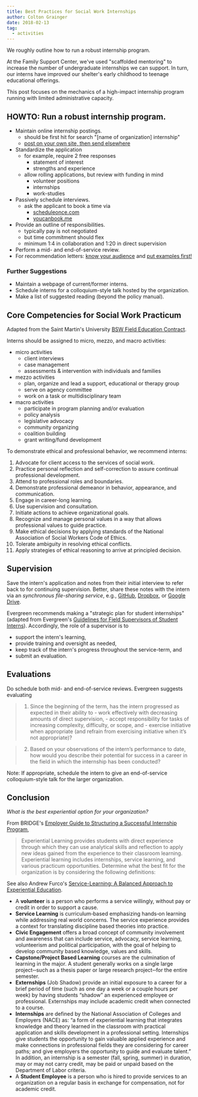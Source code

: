 ```yaml
---
title: Best Practices for Social Work Internships
author: Colton Grainger
date: 2018-02-13
tag:
  - activities
---
```


We roughly outline how to run a robust internship program. 

At the Family Support Center, we've used "scaffolded mentoring" to increase the number of undergraduate internships we can support. In turn, our interns have improved our shelter's early childhood to teenage educational offerings.

This post focuses on the mechanics of a high-impact internship program running with limited administrative capacity. 

## HOWTO: Run a robust internship program.

- Maintain online internship postings.
  - should be first hit for search "[name of organization] internship"
  - [post on your own site, then send elsewhere](https://indieweb.org/POSSE)
- Standardize the application
  - for example, require 2 free responses
    - statement of interest
    - strengths and experience
  - allow rolling applications, but review with funding in mind
    - volunteer positions
    - internships
    - work-studies
- Passively schedule interviews.
  - ask the applicant to book a time via
    - [scheduleonce.com](https://www.scheduleonce.com/)
    - [youcanbook.me](https://youcanbook.me/)
- Provide an outline of responsibilities.
  - typically pay is not negotiated
  - but time commitment should flex
  - minimum 1:4 in collaboration and 1:20 in direct supervision
- Perform a mid- and end-of-service review.
- For recommendation letters: [know your audience](http://www.dickinson.edu/download/downloads/id/3576/facultylettersofrecguide) and [put examples first!](https://gowers.wordpress.com/2007/10/19/my-favourite-pedagogical-principle-examples-first/)

### Further Suggestions

- Maintain a webpage of current/former interns.
- Schedule interns for a colloquium-style talk hosted by the organization.
- Make a list of suggested reading (beyond the policy manual).

## Core Competencies for Social Work Practicum

Adapted from the Saint Martin's University [BSW Field Education Contract](https://github.com/coltongrainger/work/blob/master/public/learning-plans/2018-BSW-Field-Education-Contract-SMU.docx?raw=true).

Interns should be assigned to micro, mezzo, and macro activities:
- micro activities 
  - client interviews
  - case management
  - assessments & intervention with individuals and families
- mezzo activities
  - plan, organize and lead a support, educational or therapy group
  - serve on agency committee
  - work on a task or multidisciplinary team
- macro activities 
  - participate in program planning and/or evaluation
  - policy analysis
  - legislative advocacy
  - community organizing
  - coalition building
  - grant writing/fund development

To demonstrate ethical and professional behavior, we recommend interns:
1. Advocate for client access to the services of social work.
1. Practice personal reflection and self-correction to assure
continual professional development.
1. Attend to professional roles and boundaries.
1. Demonstrate professional demeanor in behavior, appearance, and communication.
1. Engage in career-long learning.
1. Use supervision and consultation.
1. Initiate actions to achieve organizational goals.
1. Recognize and manage personal values in a way that allows
professional values to guide practice.
1. Make ethical decisions by applying standards of the National Association of Social Workers Code of Ethics. 
1. Tolerate ambiguity in resolving ethical conflicts.
1. Apply strategies of ethical reasoning to arrive at principled decision.

## Supervision

Save the intern's application and notes from their initial interview to refer back to for continuing supervision. Better, share these notes with the intern via an *synchronous file-sharing service*, e.g., [GitHub](https://en.wikipedia.org/wiki/GitHub), [Dropbox](https://en.wikipedia.org/wiki/Dropbox_(service)), or [Google Drive](https://en.wikipedia.org/wiki/Google_Drive).

Evergreen recommends making a "strategic plan for student internships" (adapted from Evergreen's [Guidelines for Field Supervisors of Student Interns](http://www.evergreen.edu/individualstudy/fieldsupervisorguidelines)). Accordingly, the role of a supervisor is to
- support the intern's learning,
- provide training and oversight as needed,
- keep track of the intern's progress throughout the service-term, and
- submit an evaluation.

## Evaluations

Do schedule both mid- and end-of-service reviews. Evergreen suggests evaluating

> 1. Since the beginning of the term, has the intern progressed as expected in their ability to
    - work effectively with decreasing amounts of direct supervision,
    - accept responsibility for tasks of increasing complexity, difficulty, or scope, and
    - exercise initiative when appropriate (and refrain from exercising initiative when it’s not appropriate)?

> 2. Based on your observations of the intern’s performance to date, how would you describe their potential for success in a career in the field in which the internship has been conducted?

Note: If appropriate, schedule the intern to give an end-of-service colloquium-style talk for the larger organization. 

## Conclusion

*What is the best experiential option for your organization?*

From BRIDGE's [Employer Guide to Structuring a Successful Internship Program](https://career.bryant.edu/resources/files/RI%20Employer%20Guide%20Good%20Internships%20are%20Good%20Business2%20(3).pdf),
> Experiential Learning provides students with direct experience through which they can use analytical skills and reflection to apply new ideas gained from the experience to their classroom learning. Experiential learning includes internships, service learning, and various practicum opportunities. Determine what the best fit for the organization is by considering the following definitions:

See also Andrew Furco's [Service-Learning: A Balanced Approach to Experiential Education](http://www.shsu.edu/academics/cce/documents/Service_Learning_Balanced_Approach_To_Experimental_Education.pdf).
- A **volunteer** is a person who performs a service willingly, without pay or credit in order to support a cause.
- **Service Learning** is curriculum‐based emphasizing hands‐on learning while addressing real world concerns. The service experience provides a context for translating discipline based theories into practice.
- **Civic Engagement** offers a broad concept of community involvement and awareness that can include service, advocacy, service learning, volunteerism and political participation, with the goal of helping to develop community based knowledge, values and skills.
- **Capstone/Project Based Learning** courses are the culmination of learning in the major. A student generally works on a single large project‐‐such as a thesis paper or large research project‐‐for the entire semester.
- **Externships** (Job Shadow) provide an initial exposure to a career for a brief period of time (such as one day a week or a couple hours per week) by having students “shadow” an experienced employee or professional. Externships may include academic credit when connected to a course.
- **Internships** are defined by the National Association of Colleges and Employers (NACE) as: “a form of experiential learning that integrates knowledge and theory learned in the classroom with practical application and skills development in a professional setting. Internships give students the opportunity to gain valuable applied experience and make connections in professional fields they are considering for career paths; and give employers the opportunity to guide and evaluate talent.” In addition, an internship is a semester (fall, spring, summer) in duration, may or may not carry credit, may be paid or unpaid based on the Department of Labor criteria.
- A **Student Employee** is a person who is hired to provide services to an organization on a regular basis in exchange for compensation, not for academic credit. 
